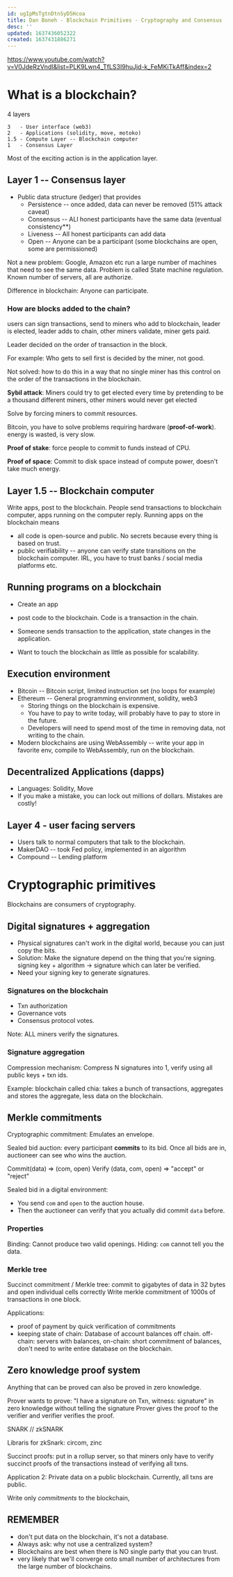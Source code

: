 ```yaml
---
id: ugIpMsTgtnDtnSyD5Hcoa
title: Dan Boneh - Blockchain Primitives - Cryptography and Consensus
desc: ''
updated: 1637436052322
created: 1637431886271
---
```


https://www.youtube.com/watch?v=V0JdeRzVndI&list=PLK9Lwn4_TfLS3I9huJjd-k_FeMKiTkAff&index=2


# What is a blockchain?

4 layers

```
3   - User interface (web3)
2   - Applications (solidity, move, motoko)
1.5 - Compute Layer -- Blockchain computer
1   - Consensus Layer
```

Most of the exciting action is in the application layer.

## Layer 1 -- Consensus layer

* Public data structure (ledger) that provides
  * Persistence -- once added, data can never be removed (51% attack caveat)
  * Consensus -- ALl honest participants have the same data (eventual consistency**)
  * Liveness -- All honest participants can add data
  * Open -- Anyone can be a participant (some blockchains are open, some are permissioned)

Not a new problem: Google, Amazon etc run a large number of machines that need to see the same data. Problem is called State machine regulation.
Known number of servers, all are authorize.

Difference in blockchain: Anyone can participate.

### How are blocks added to the chain?


users can sign transactions, send to miners who add to blockchain, leader is elected, leader adds to chain, other miners validate, miner gets paid.

Leader decided on the order of transaction in the block.

For example: Who gets to sell first is decided by the miner, not good.

Not solved: how to do this in a way that no single miner has this control on the order of the transactions in the blockchain.

**Sybil attack**: Miners could try to get elected every time by pretending to be a thousand different miners, other miners would never get elected

Solve by forcing miners to commit resources.

Bitcoin, you have to solve problems requiring hardware (**proof-of-work**). energy is wasted, is very slow.

**Proof of stake**: force people to commit to funds instead of CPU.

**Proof of space**: Commit to disk space instead of compute power, doesn't take much energy.

## Layer 1.5 -- Blockchain computer

Write apps, post to the blockchain.
People send transactions to blockchain computer, apps running on the computer reply.
Running apps on the blockchain means
* all code is open-source and public. No secrets because every thing is based on trust.
* public verifiability -- anyone can verify state transitions on the blockchain computer. IRL, you have to trust banks / social media platforms etc.


## Running programs on a blockchain

* Create an app
* post code to the blockchain. Code is a transaction in the chain.
* Someone sends transaction to the application, state changes in the application.

* Want to touch the blockchain as little as possible for scalability.


## Execution environment
* Bitcoin -- Bitcoin script, limited instruction set (no loops for example)
* Ethereum -- General programming environment, solidity, web3
  * Storing things on the blockchain is expensive.
  * You have to pay to write today, will probably have to pay to store in the future.
  * Developers will need to spend most of the time in removing data, not writing to the chain.
* Modern blockchains are using WebAssembly -- write your app in favorite env, compile to WebAssembly, run on the blockchain.


## Decentralized Applications (dapps)
* Languages: Solidity, Move
* If you make a mistake, you can lock out millions of dollars. Mistakes are costly!

## Layer 4 - user facing servers

* Users talk to normal computers that talk to the blockchain.
* MakerDAO -- took Fed policy, implemented in an algorithm
* Compound -- Lending platform


# Cryptographic primitives

Blockchains are consumers of cryptography.

## Digital signatures + aggregation

* Physical signatures can't work in the digital world, because you can just copy the bits.
* Solution: Make the signature depend on the thing that you're signing. signing key + algorithm -> signature which can later be verified.
* Need your signing key to generate signatures.

### Signatures on the blockchain

* Txn authorization
* Governance vots
* Consensus protocol votes.

Note: ALL miners verify the signatures.

### Signature aggregation

Compression mechanism: Compress N signatures into 1, verify using all public keys + txn ids.

Example: blockchain called chia: takes a bunch of transactions, aggregates and stores the aggregate, less data on the blockchain.


## Merkle commitments

Cryptographic commitment: Emulates an envelope.

Sealed bid auction: every participant **commits** to its bid. Once all bids are in, auctioneer can see who wins the auction.

Commit(data) => (com, open)
Verify (data, com, open) => "accept" or "reject"

Sealed bid in a digital environment:
* You send `com` and `open` to the auction house.
* Then the auctioneer can verify that you actually did commit `data` before.


### Properties

Binding: Cannot produce two valid openings.
Hiding: `com` cannot tell you the data.

### Merkle tree

Succinct commitment / Merkle tree: commit to gigabytes of data in 32 bytes and open individual cells correctly
Write merkle commitment of 1000s of transactions in one block.

Applications:
* proof of payment by quick verification of commitments
* keeping state of chain: Database of account balances off chain. off-chain: servers with balances, on-chain: short commitment of balances, don't need to write entire database on the blockchain.


## Zero knowledge proof system

Anything that can be proved can also be proved in zero knowledge.


Prover wants to prove: "I have a signature on Txn, witness: signature" in zero knowledge without telling the signature
Prover gives the proof to the verifier and verifier verifies the proof.


SNARK // zkSNARK

Libraris for zkSnark: circom, zinc

Succinct proofs: put in a rollup server, so that miners only have to verify succinct proofs of the transactions instead of verifying all txns.

Application 2: Private data on a public blockchain. Currently, all txns are public.

Write only *commitments* to the blockchain,


## REMEMBER

* don't put data on the blockchain, it's not a database.
* Always ask: why not use a centralized system?
* Blockchains are best when there is NO single party that you can trust.
* very likely that we'll converge onto small number of architectures from the large number of blockchains.
